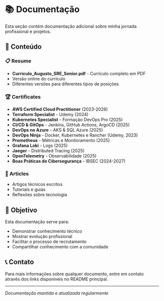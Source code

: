 # 📚 Documentação

Esta seção contém documentação adicional sobre minha jornada profissional e projetos.

## 📄 Conteúdo

### 📋 Resume
- **Curriculo_Augusto_SRE_Senior.pdf** - Currículo completo em PDF
- Versão online do currículo
- Diferentes versões para diferentes tipos de posições

### 🏆 Certificates
- **AWS Certified Cloud Practitioner** (2023-2026)
- **Terraform Specialist** - Udemy (2024)
- **Kubernetes Specialist** - Formação DevOps Pro (2025)
- **CI/CD & GitOps** - Jenkins, GitHub Actions, ArgoCD (2025)
- **DevOps no Azure** - AKS & SQL Azure (2025)
- **DevOps Ninja** - Docker, Kubernetes e Rancher (Udemy, 2023)
- **Prometheus** - Métricas e Monitoramento (2025)
- **Grafana Loki** - Logs (2025)
- **Jaeger** - Distributed Tracing (2025)
- **OpenTelemetry** - Observabilidade (2025)
- **Boas Práticas de Cibersegurança** - IBSEC (2024-2027)

### 📝 Articles
- Artigos técnicos escritos
- Tutoriais e guias
- Reflexões sobre tecnologia

## 🎯 Objetivo

Esta documentação serve para:
- Demonstrar conhecimento técnico
- Mostrar evolução profissional
- Facilitar o processo de recrutamento
- Compartilhar conhecimento com a comunidade

## 📞 Contato

Para mais informações sobre qualquer documento, entre em contato através dos links disponíveis no README principal.

---

*Documentação mantida e atualizada regularmente*
